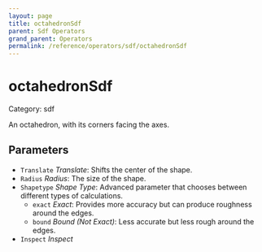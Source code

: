 ```yaml
---
layout: page
title: octahedronSdf
parent: Sdf Operators
grand_parent: Operators
permalink: /reference/operators/sdf/octahedronSdf
---
```


# octahedronSdf

Category: sdf



An octahedron, with its corners facing the axes.

## Parameters

* `Translate` *Translate*: Shifts the center of the shape.
* `Radius` *Radius*: The size of the shape.
* `Shapetype` *Shape Type*: Advanced parameter that chooses between different types of calculations.
  * `exact` *Exact*: Provides more accuracy but can produce roughness around the edges.
  * `bound` *Bound (Not Exact)*: Less accurate but less rough around the edges.
* `Inspect` *Inspect*